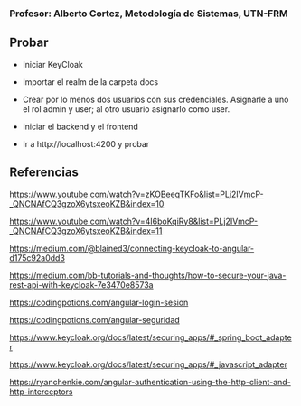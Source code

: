 ### Profesor: Alberto Cortez, Metodología de Sistemas, UTN-FRM

## Probar

* Iniciar KeyCloak

* Importar el realm de la carpeta docs

* Crear por lo menos dos usuarios con sus credenciales. Asignarle a uno el rol admin y user; al otro usuario asignarlo como user.

* Iniciar el backend y el frontend

* Ir a http://localhost:4200 y probar

## Referencias

https://www.youtube.com/watch?v=zKOBeeqTKFo&list=PLj2IVmcP-_QNCNAfCQ3gzoX6ytsxeoKZB&index=10

https://www.youtube.com/watch?v=4I6boKqiRy8&list=PLj2IVmcP-_QNCNAfCQ3gzoX6ytsxeoKZB&index=11

https://medium.com/@blained3/connecting-keycloak-to-angular-d175c92a0dd3

https://medium.com/bb-tutorials-and-thoughts/how-to-secure-your-java-rest-api-with-keycloak-7e3470e8573a

https://codingpotions.com/angular-login-sesion

https://codingpotions.com/angular-seguridad

https://www.keycloak.org/docs/latest/securing_apps/#_spring_boot_adapter

https://www.keycloak.org/docs/latest/securing_apps/#_javascript_adapter

https://ryanchenkie.com/angular-authentication-using-the-http-client-and-http-interceptors










